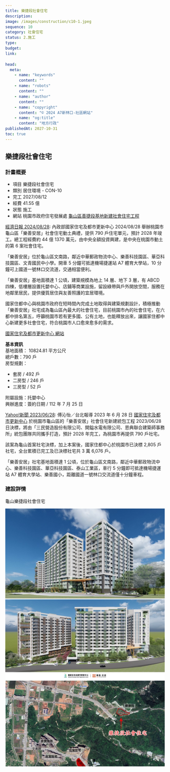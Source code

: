 ```yaml
---
title: 樂捷段社會住宅
description:
image: /images/construction/c10-1.jpeg
sequence: 10
category: 社會住宅
status: 2.施工
type:
budget:
link:

head:
  meta:
    - name: "keywords"
      content: ""
    - name: "robots"
      content: ""
    - name: "author"
      content: ""
    - name: "copyright"
      content: "© 2024 A7新林口-社區網站"
    - name: "og:title"
      content: "地方行政"
publishedAt: 2027-10-31
toc: true
---
```


## 樂捷段社會住宅

### 計畫概要

- 項目 樂捷段社會住宅
- 類別 居住環境 - CON-10
- 完工 2027/08/12
- 經費 41.55 億
- 狀態 施工
- 網站 桃園市政府住宅發展處 <a href="https://ohd.tycg.gov.tw/News_Content.aspx?n=8616&s=879083">龜山區善捷段基地新建社會住宅工程</a>

<a href="https://money.udn.com/money/story/7307/8191443">經濟日報 2024/08/28</a>:
內政部國家住宅及都市更新中心 2024/08/28 舉辦桃園市龜山區「樂善安居」社會住宅動土典禮，提供 790 戶住宅單元，預計 2028 年竣工。總工程經費約 44 億 1370 萬元，由中央全額投資興建，是中央在桃園市動土的第 6 案社會住宅。

「樂善安居」位於龜山區文南路，鄰近中華郵政物流中心、樂善科技園區、華亞科技園區、文青國民中小學。開車 5 分鐘可抵達機場捷運站 A7 體育大學站，10 分鐘可上國道一號林口交流道，交通相當便利。

「樂善安居」基地面積達 1 公頃，建築規模為地上 14 層、地下 3 層，有 ABCD 四棟，低樓層設置托嬰中心、店鋪等商業設施，留設綠帶與戶外開放空間，服務在地鄰里居民，提供優質居住與友善照護的宜居環境。

國家住都中心與桃園市政府在短時間內完成土地取得與建築規劃設計，積極推動「樂善安居」社宅成為龜山區內最大的社會住宅，目前桃園市內的社會住宅，在六都中排名第五，呼籲桃園市若有更多國、公有土地，也能釋放出來，讓國家住都中心新建更多社會住宅，符合桃園市人口愈來愈多的需求。

<a href="https://sh.hurc.org.tw/H/H-333-001?fbclid=IwY2xjawE70-dleHRuA2FlbQIxMAABHb4R8HkXhF3Q6oOnksx-PQ-D6b2b8KRqT02XQLanTSqnPT8DmesAuvCAwQ_aem_-1HVWvfNu6_L9-4jXN2izA">國家住宅及都市更新中心 網站</a>

**基本資訊**  
基地面積： 10824.81 平方公尺  
總戶數：790 戶  
房型規劃：

- 套房 / 492 戶
- 二房型 / 246 戶
- 三房型 / 52 戶

附屬設施：托嬰中心  
興辦進度：簽約日期 / 112 年 7 月 25 日

<a href="https://tw.news.yahoo.com/a7%E7%A7%91%E6%8A%80%E5%9C%92%E5%8D%80%E6%97%81%E6%A8%82%E5%96%84%E5%AE%89%E5%B1%85%E7%A4%BE%E5%AE%85-%E7%B5%B1%E5%8C%85%E5%B7%A5%E7%A8%8B%E6%B1%BA%E6%A8%99-121732491.html">Yahoo!新聞 2023/06/28</a>:
傅沁怡／台北報導
2023 年 6 月 28 日
<a href="https://www.hurc.org.tw/hurc/docDetail?uid=17&pid=10&doc_id=1265">國家住宅及都市更新中心</a> 於桃園市龜山區的「樂善安居」社會住宅新建統包工程 2023/06/28 日決標，將由「三民營造股份有限公司、開鎰水電有限公司、恩典聯合建築師事務所」統包團隊共同攜手打造，預計 2028 年完工，為桃園市再提供 790 戶社宅。

該案為龜山首案社宅決標，加上本案後，國家住都中心於桃園市已決標 2,805 戶社宅，全台累積已完工及已決標社宅共 3 萬 6,076 戶。

「樂善安居」社宅基地面積達 1 公頃，位於龜山區文南路，鄰近中華郵政物流中心、樂善科技園區、華亞科技園區、泰山工業區，車行 5 分鐘即可抵達機場捷運站 A7 體育大學站、樂善國小，距離國道一號林口交流道僅十分鐘車程。

### 建設詳情

龜山樂捷段社會住宅

![c34-4.jpeg](/images/construction/c34-4.jpeg)
![c34-2.jpeg](/images/construction/c34-2.jpeg)
![c34-1.jpeg](/images/construction/c34-1.jpeg)

